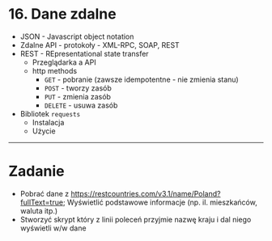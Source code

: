 # 16. Dane zdalne

- JSON - Javascript object notation
- Zdalne API - protokoły - XML-RPC, SOAP, REST
- REST - REpresentational state transfer
  - Przeglądarka a API
  - http methods 
    - `GET` - pobranie (zawsze idempotentne - nie zmienia stanu)
    - `POST` - tworzy zasób
    - `PUT` - zmienia zasób
    - `DELETE` - usuwa zasób
- Bibliotek `requests`
  - Instalacja
  - Użycie

  
---
# Zadanie

- Pobrać dane z https://restcountries.com/v3.1/name/Poland?fullText=true; Wyświetlić podstawowe informacje (np. il. mieszkańców, waluta itp.)
- Stworzyć skrypt który z linii poleceń przyjmie nazwę kraju i dal niego wyświetli w/w dane

